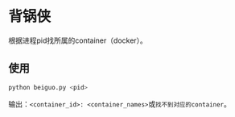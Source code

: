 # 背锅侠

根据进程pid找所属的container（docker）。

## 使用

```python
python beiguo.py <pid>
```

输出：`<container_id>: <container_names>`或`找不到对应的container`。
